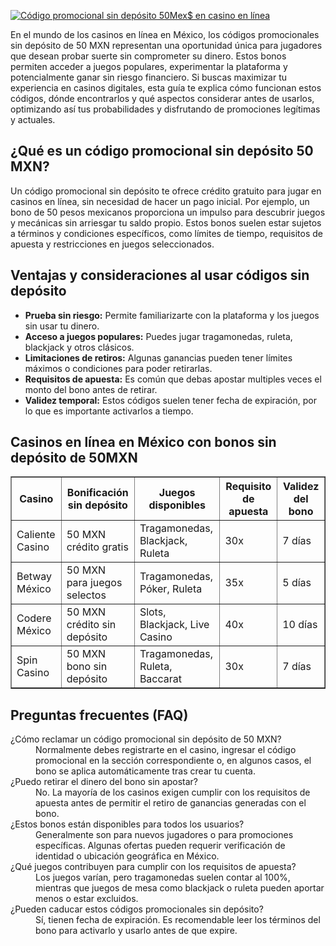[![Código promocional sin depósito 50Mex$ en casino en línea](https://123-caf.pages.dev/gitsignup.png)](https://vrmoo.ru/Bt82HjjY)

<p>En el mundo de los casinos en línea en México, los códigos promocionales sin depósito de 50 MXN representan una oportunidad única para jugadores que desean probar suerte sin comprometer su dinero. Estos bonos permiten acceder a juegos populares, experimentar la plataforma y potencialmente ganar sin riesgo financiero. Si buscas maximizar tu experiencia en casinos digitales, esta guía te explica cómo funcionan estos códigos, dónde encontrarlos y qué aspectos considerar antes de usarlos, optimizando así tus probabilidades y disfrutando de promociones legítimas y actuales.</p>  <h2>¿Qué es un código promocional sin depósito 50 MXN?</h2> <p>Un código promocional sin depósito te ofrece crédito gratuito para jugar en casinos en línea, sin necesidad de hacer un pago inicial. Por ejemplo, un bono de 50 pesos mexicanos proporciona un impulso para descubrir juegos y mecánicas sin arriesgar tu saldo propio. Estos bonos suelen estar sujetos a términos y condiciones específicos, como límites de tiempo, requisitos de apuesta y restricciones en juegos seleccionados.</p>  <h2>Ventajas y consideraciones al usar códigos sin depósito</h2> <ul>   <li><strong>Prueba sin riesgo:</strong> Permite familiarizarte con la plataforma y los juegos sin usar tu dinero.</li>   <li><strong>Acceso a juegos populares:</strong> Puedes jugar tragamonedas, ruleta, blackjack y otros clásicos.</li>   <li><strong>Limitaciones de retiros:</strong> Algunas ganancias pueden tener límites máximos o condiciones para poder retirarlas.</li>   <li><strong>Requisitos de apuesta:</strong> Es común que debas apostar multiples veces el monto del bono antes de retirar.</li>   <li><strong>Validez temporal:</strong> Estos códigos suelen tener fecha de expiración, por lo que es importante activarlos a tiempo.</li> </ul>  <h2>Casinos en línea en México con bonos sin depósito de 50MXN</h2> <table border="1" cellpadding="8" cellspacing="0">   <thead>     <tr>       <th>Casino</th>       <th>Bonificación sin depósito</th>       <th>Juegos disponibles</th>       <th>Requisito de apuesta</th>       <th>Validez del bono</th>     </tr>   </thead>   <tbody>     <tr>       <td>Caliente Casino</td>       <td>50 MXN crédito gratis</td>       <td>Tragamonedas, Blackjack, Ruleta</td>       <td>30x</td>       <td>7 días</td>     </tr>     <tr>       <td>Betway México</td>       <td>50 MXN para juegos selectos</td>       <td>Tragamonedas, Póker, Ruleta</td>       <td>35x</td>       <td>5 días</td>     </tr>     <tr>       <td>Codere México</td>       <td>50 MXN crédito sin depósito</td>       <td>Slots, Blackjack, Live Casino</td>       <td>40x</td>       <td>10 días</td>     </tr>     <tr>       <td>Spin Casino</td>       <td>50 MXN bono sin depósito</td>       <td>Tragamonedas, Ruleta, Baccarat</td>       <td>30x</td>       <td>7 días</td>     </tr>   </tbody> </table>  <h2>Preguntas frecuentes (FAQ)</h2> <dl>   <dt>¿Cómo reclamar un código promocional sin depósito de 50 MXN?</dt>   <dd>Normalmente debes registrarte en el casino, ingresar el código promocional en la sección correspondiente o, en algunos casos, el bono se aplica automáticamente tras crear tu cuenta.</dd>    <dt>¿Puedo retirar el dinero del bono sin apostar?</dt>   <dd>No. La mayoría de los casinos exigen cumplir con los requisitos de apuesta antes de permitir el retiro de ganancias generadas con el bono.</dd>    <dt>¿Estos bonos están disponibles para todos los usuarios?</dt>   <dd>Generalmente son para nuevos jugadores o para promociones específicas. Algunas ofertas pueden requerir verificación de identidad o ubicación geográfica en México.</dd>    <dt>¿Qué juegos contribuyen para cumplir con los requisitos de apuesta?</dt>   <dd>Los juegos varían, pero tragamonedas suelen contar al 100%, mientras que juegos de mesa como blackjack o ruleta pueden aportar menos o estar excluidos.</dd>    <dt>¿Pueden caducar estos códigos promocionales sin depósito?</dt>   <dd>Sí, tienen fecha de expiración. Es recomendable leer los términos del bono para activarlo y usarlo antes de que expire.</dd> </dl>